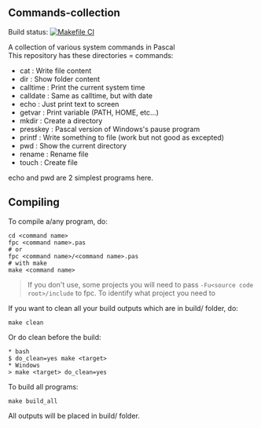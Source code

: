 ## Commands-collection
Build status: [![Makefile CI](https://github.com/lebao3105/Commands-collection/actions/workflows/makefile.yml/badge.svg)](https://github.com/lebao3105/Commands-collection/actions/workflows/makefile.yml)

A collection of various system commands in Pascal <br>
This repository has these directories = commands:
* cat                 : Write file content
* dir                 : Show folder content
* calltime            : Print the current system time
* calldate            : Same as calltime, but with date
* echo                : Just print text to screen
* getvar              : Print variable (PATH, HOME, etc...)
* mkdir               : Create a directory
* presskey            : Pascal version of Windows's pause program
* printf              : Write something to file (work but not good as excepted)
* pwd                 : Show the current directory 
* rename              : Rename file
* touch               : Create file

echo and pwd are 2 simplest programs here.

## Compiling
To compile a/any program, do:
```
cd <command name>
fpc <command name>.pas
# or
fpc <command name>/<command name>.pas
# with make
make <command name>
```
> If you don't use, some projects you will need to pass ```-Fu<source code root>/include``` to fpc.
> To identify what project you need to

If you want to clean all your build outputs which are in build/ folder, do:
```
make clean
```

Or do clean before the build:
```
* bash
$ do_clean=yes make <target>
* Windows
> make <target> do_clean=yes
```

To build all programs:
```
make build_all
```

All outputs will be placed in build/ folder.
